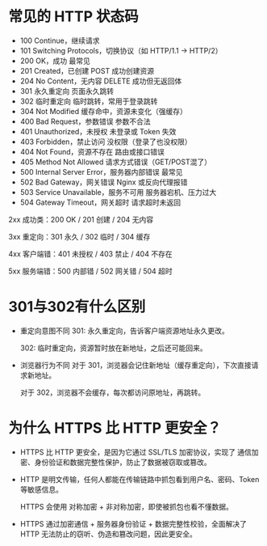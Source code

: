 # 常见的 HTTP 状态码
- 100	Continue，继续请求
- 101	Switching Protocols，切换协议（如 HTTP/1.1 -> HTTP/2）
- 200	OK，成功	最常见
- 201	Created，已创建	POST 成功创建资源
- 204	No Content，无内容	DELETE 成功但无返回体
- 301	永久重定向	页面永久跳转
- 302	临时重定向	临时跳转，常用于登录跳转
- 304	Not Modified	缓存命中，资源未变化（强缓存）
- 400	Bad Request，参数错误	参数不合法
- 401	Unauthorized，未授权	未登录或 Token 失效
- 403	Forbidden，禁止访问	没权限（登录了也没权限）
- 404	Not Found，资源不存在	路由或接口错误
- 405	Method Not Allowed	请求方式错误（GET/POST混了）
- 500	Internal Server Error，服务器内部错误	最常见
- 502	Bad Gateway，网关错误	Nginx 或反向代理报错
- 503	Service Unavailable，服务不可用	服务器宕机、压力过大
- 504	Gateway Timeout，网关超时	请求超时未返回

2xx 成功类：200 OK / 201 创建 / 204 无内容

3xx 重定向：301 永久 / 302 临时 / 304 缓存

4xx 客户端错：401 未授权 / 403 禁止 / 404 不存在

5xx 服务端错：500 内部错 / 502 网关错 / 504 超时

# 301与302有什么区别

- 重定向意图不同
    301: 永久重定向，告诉客户端资源地址永久更改。

    302: 临时重定向，资源暂时放在新地址，之后还可能回来。

- 浏览器行为不同
    对于 301，浏览器会记住新地址（缓存重定向），下次直接请求新地址。

    对于 302，浏览器不会缓存，每次都访问原地址，再跳转。

# 为什么 HTTPS 比 HTTP 更安全？
- HTTPS 比 HTTP 更安全，是因为它通过 SSL/TLS 加密协议，实现了 通信加密、身份验证和数据完整性保护，防止了数据被窃取或篡改。
- HTTP 是明文传输，任何人都能在传输链路中抓包看到用户名、密码、Token 等敏感信息。

    HTTPS 会使用 对称加密 + 非对称加密，即使被抓包也看不懂数据。
- HTTPS 通过加密通信 + 服务器身份验证 + 数据完整性校验，全面解决了 HTTP 无法防止的窃听、伪造和篡改问题，因此更安全。


